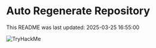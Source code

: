 # Auto Regenerate Repository

This README was last updated: 2025-03-25 16:55:00

 ![TryHackMe](https://tryhackme.com/badge/533634)